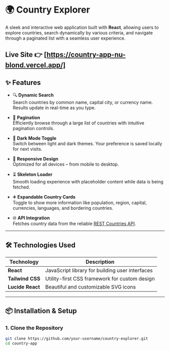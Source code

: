 # 🌍 Country Explorer

A sleek and interactive web application built with **React**, allowing users to explore countries, search dynamically by various criteria, and navigate through a paginated list with a seamless user experience.

Live Site 👉 [https://country-app-nu-blond.vercel.app/]
---

## ✨ Features

- 🔍 **Dynamic Search**  
  Search countries by common name, capital city, or currency name. Results update in real-time as you type.

- 📄 **Pagination**  
  Efficiently browse through a large list of countries with intuitive pagination controls.

- 🌙 **Dark Mode Toggle**  
  Switch between light and dark themes. Your preference is saved locally for next visits.

- 📱 **Responsive Design**  
  Optimized for all devices – from mobile to desktop.

- ⏳ **Skeleton Loader**  
  Smooth loading experience with placeholder content while data is being fetched.

- ➕ **Expandable Country Cards**  
  Toggle to show more information like population, region, capital, currencies, languages, and bordering countries.

- 🌐 **API Integration**  
  Fetches country data from the reliable [REST Countries API](https://restcountries.com/).

---

## 🛠️ Technologies Used

| Technology     | Description                                         |
|----------------|-----------------------------------------------------|
| **React**      | JavaScript library for building user interfaces     |
| **Tailwind CSS** | Utility-first CSS framework for custom design     |
| **Lucide React** | Beautiful and customizable SVG icons              |

---

## 📦 Installation & Setup

### 1. Clone the Repository

```bash
git clone https://github.com/your-username/country-explorer.git
cd country-app

